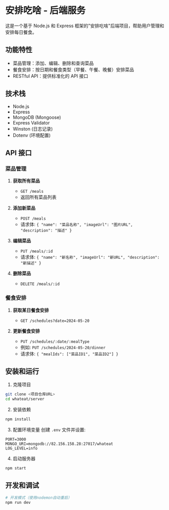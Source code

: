 # 安排吃啥 - 后端服务

这是一个基于 Node.js 和 Express 框架的"安排吃啥"后端项目，帮助用户管理和安排每日餐食。

## 功能特性

- 菜品管理：添加、编辑、删除和查询菜品
- 餐食安排：按日期和餐食类型（早餐、午餐、晚餐）安排菜品
- RESTful API：提供标准化的 API 接口

## 技术栈

- Node.js
- Express
- MongoDB (Mongoose)
- Express Validator
- Winston (日志记录)
- Dotenv (环境配置)

## API 接口

### 菜品管理

1. **获取所有菜品**
   - `GET /meals`
   - 返回所有菜品列表

2. **添加新菜品**
   - `POST /meals`
   - 请求体: `{ "name": "菜品名称", "imageUrl": "图片URL", "description": "描述" }`

3. **编辑菜品**
   - `PUT /meals/:id`
   - 请求体: `{ "name": "新名称", "imageUrl": "新URL", "description": "新描述" }`

4. **删除菜品**
   - `DELETE /meals/:id`

### 餐食安排

1. **获取某日餐食安排**
   - `GET /schedules?date=2024-05-20`

2. **更新餐食安排**
   - `PUT /schedules/:date/:mealType`
   - 例如: `PUT /schedules/2024-05-20/dinner`
   - 请求体: `{ "mealIds": ["菜品ID1", "菜品ID2"] }`

## 安装和运行

1. 克隆项目
```bash
git clone <项目仓库URL>
cd whateat/server
```

2. 安装依赖
```bash
npm install
```

3. 配置环境变量
创建 `.env` 文件并设置:
```
PORT=3000
MONGO_URI=mongodb://82.156.158.28:27017/whateat
LOG_LEVEL=info
```

4. 启动服务器
```bash
npm start
```

## 开发和调试

```bash
# 开发模式（使用nodemon自动重启）
npm run dev
``` 